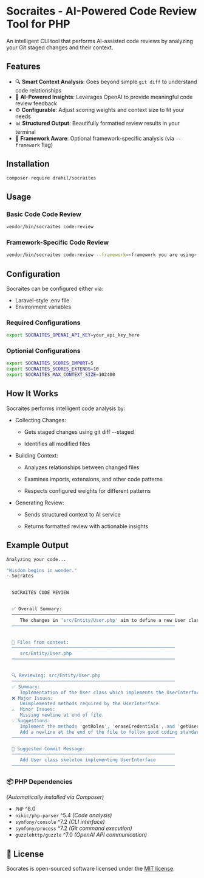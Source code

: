 # Socraites - AI-Powered Code Review Tool for PHP


An intelligent CLI tool that performs AI-assisted code reviews by analyzing your Git staged changes and their context.

## Features

- 🔍 **Smart Context Analysis**: Goes beyond simple `git diff` to understand code relationships
- 🤖 **AI-Powered Insights**: Leverages OpenAI to provide meaningful code review feedback
- ⚙️ **Configurable**: Adjust scoring weights and context size to fit your needs
- 📊 **Structured Output**: Beautifully formatted review results in your terminal
- 🧠 **Framework Aware**: Optional framework-specific analysis (via `--framework` flag)

## Installation

```bash
composer require drahil/socraites
```

## Usage

### Basic Code Code Review
```bash
vendor/bin/socraites code-review
```

### Framework-Specific Code Review
```bash
vendor/bin/socraites code-review --framework=<framework you are using>
```

## Configuration

Socraites can be configured either via:

- Laravel-style .env file
- Environment variables

### Required Configurations
```bash
export SOCRAITES_OPENAI_API_KEY=your_api_key_here
```
### Optionial Configurations
```bash
export SOCRAITES_SCORES_IMPORT=5
export SOCRAITES_SCORES_EXTENDS=10
export SOCRAITES_MAX_CONTEXT_SIZE=102400
```

## How It Works

Socraites performs intelligent code analysis by:

- Collecting Changes:

  - Gets staged changes using git diff --staged

  - Identifies all modified files

- Building Context:

  - Analyzes relationships between changed files

  - Examines imports, extensions, and other code patterns

  - Respects configured weights for different patterns

- Generating Review:

  - Sends structured context to AI service

  - Returns formatted review with actionable insights

## Example Output

```bash
Analyzing your code...

"Wisdom begins in wonder."
- Socrates

  
  SOCRAITES CODE REVIEW


  ✅ Overall Summary:
  ────────────────────────────────────────────────────────────
     The changes in 'src/Entity/User.php' aim to define a new User class that implements the UserInterface from Symfony's Security component. However, the methods required by the interface are declared but not implemented, which will lead to issues during runtime if the class is used.
  ────────────────────────────────────────────────────────────


  📁 Files from context:
  ────────────────────────────────────────────────────────────
     src/Entity/User.php
  ────────────────────────────────────────────────────────────


  🔍 Reviewing: src/Entity/User.php
  ────────────────────────────────────────────────────────────
  ✅ Summary:
     Implementation of the User class which implements the UserInterface from Symfony Security.
  ❌ Major Issues:
     Unimplemented methods required by the UserInterface.
  ⚠️  Minor Issues:
     Missing newline at end of file.
  💡 Suggestions:
     Implement the methods 'getRoles', 'eraseCredentials', and 'getUserIdentifier' to fulfill the contract of the UserInterface.
     Add a newline at the end of the file to follow good coding standards.
  ────────────────────────────────────────────────────────────

  💬 Suggested Commit Message:
  ────────────────────────────────────────────────────────────
     Add User class skeleton implementing UserInterface
  ────────────────────────────────────────────────────────────
```

### 📦 PHP Dependencies

*(Automatically installed via Composer)*
- `PHP` ^8.0
- `nikic/php-parser` ^5.4 *(Code analysis)*
- `symfony/console` ^7.2 *(CLI interface)*
- `symfony/process` ^7.2 *(Git command execution)*
- `guzzlehttp/guzzle` ^7.0 *(OpenAI API communication)*

## 📃 License

Socrates is open-sourced software licensed under the [MIT license](LICENSE).


